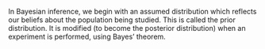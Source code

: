 In Bayesian inference, we begin with an assumed distribution which
reflects our beliefs about the population being studied. This is called
the prior distribution. It is modified (to become the posterior
distribution) when an experiment is performed, using Bayes’ theorem.
